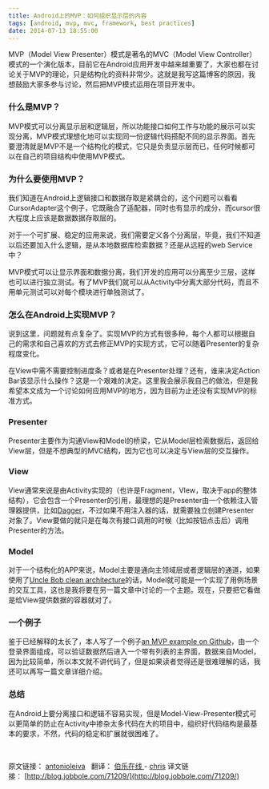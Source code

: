 ```yaml
---
title: Android上的MVP：如何组织显示层的内容
tags: [android, mvp, mvc, framework, best practices]
date: 2014-07-13 18:55:00
---
```


MVP（Model View Presenter）模式是著名的MVC（Model View Controller）模式的一个演化版本，目前它在Android应用开发中越来越重要了，大家也都在讨论关于MVP的理论，只是结构化的资料非常少。这就是我写这篇博客的原因，我想鼓励大家多参与讨论，然后把MVP模式运用在项目开发中。

### 什么是MVP？

MVP模式可以分离显示层和逻辑层，所以功能接口如何工作与功能的展示可以实现分离，MVP模式理想化地可以实现同一份逻辑代码搭配不同的显示界面。首先要澄清就是MVP不是一个结构化的模式，它只是负责显示层而已，任何时候都可以在自己的项目结构中使用MVP模式。

### 为什么要使用MVP？

我们知道在Android上逻辑接口和数据存取是紧耦合的，这个问题可以看看CursorAdapter这个例子，它既融合了适配器，同时也有显示的成分，而cursor很大程度上应该是数据数据存取层的。

对于一个可扩展、稳定的应用来说，我们需要定义各个分离层，毕竟，我们不知道以后还要加入什么逻辑，是从本地数据库检索数据？还是从远程的web Service中？

MVP模式可以让显示界面和数据分离，我们开发的应用可以分离至少三层，这样也可以进行独立测试。有了MVP我们就可以从Activity中分离大部分代码，而且不用单元测试可以对每个模块进行单独测试了。

### 怎么在Android上实现MVP？

说到这里，问题就有点复杂了。实现MVP的方式有很多种，每个人都可以根据自己的需求和自己喜欢的方式去修正MVP的实现方式，它可以随着Presenter的复杂程度变化。

在View中需不需要控制进度条？或者是在Presenter处理？还有，谁来决定Action Bar该显示什么操作？这是一个艰难的决定。这里我会展示我自己的做法，但是我希望本文成为一个讨论如何应用MVP的地方，因为目前为止还没有实现MVP的标准方式。

### Presenter

Presenter主要作为沟通View和Model的桥梁，它从Model层检索数据后，返回给View层，但是不想典型的MVC结构，因为它也可以决定与View层的交互操作。

### View

View通常来说是由Activity实现的（也许是Fragment，VIew，取决于app的整体结构），它会包含一个Presenter的引用，最理想的是Presenter由一个依赖注入管理器提供，比如[Dagger](http://square.github.io/dagger/)，不过如果不用注入器的话，就需要独立创建Presenter对象了。View要做的就只是在每次有接口调用的时候（比如按钮点击后）调用Presenter的方法。

### Model

对于一个结构化的APP来说，Model主要是通向主领域层或者逻辑层的通道，如果使用了[Uncle Bob clean architecture](http://blog.8thlight.com/uncle-bob/2012/08/13/the-clean-architecture.html)的话，Model就可能是一个实现了用例场景的交互工具，这也是我将要在另一篇文章中讨论的一个主题。现在，只要把它看做是给View提供数据的容器就对了。

### 一个例子

鉴于已经解释的太长了，本人写了一个例子[an MVP example on Github](https://github.com/antoniolg/androidmvp)，由一个登录界面组成，可以验证数据然后进入一个带有列表的主界面，数据来自Model，因为比较简单，所以本文就不讲代码了，但是如果读者觉得还是很难理解的话，我还可以再写一篇文章详细介绍。

### 总结

在Android上要分离接口和逻辑不容易实现，但是Model-View-Presenter模式可以更简单的防止在Activity中掺杂太多代码在大的项目中，组织好代码结构是最基本的要求，不然，代码的稳定和扩展就很困难了。

&nbsp;

原文链接：&nbsp;[antonioleiva](http://antonioleiva.com/mvp-android/)&nbsp;&nbsp;&nbsp;翻译：&nbsp;[伯乐在线&nbsp;](http://blog.jobbole.com/)-&nbsp;[chris](http://blog.jobbole.com/author/chris/)
译文链接：&nbsp;[http://blog.jobbole.com/71209/](http://blog.jobbole.com/71209/)

